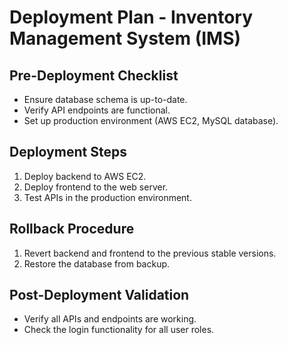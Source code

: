 # Deployment Plan - Inventory Management System (IMS)

## Pre-Deployment Checklist

- Ensure database schema is up-to-date.
- Verify API endpoints are functional.
- Set up production environment (AWS EC2, MySQL database).

## Deployment Steps

1. Deploy backend to AWS EC2.
2. Deploy frontend to the web server.
3. Test APIs in the production environment.

## Rollback Procedure

1. Revert backend and frontend to the previous stable versions.
2. Restore the database from backup.

## Post-Deployment Validation

- Verify all APIs and endpoints are working.
- Check the login functionality for all user roles.
